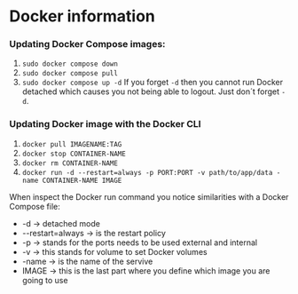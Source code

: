 # Docker information

### Updating Docker Compose images:
1. `sudo docker compose down`
2. `sudo docker compose pull`
3. `sudo docker compose up -d`
If you forget `-d` then you cannot run Docker detached which causes you not being able to logout. Just don´t forget `-d`.
  
### Updating Docker image with the Docker CLI
1. `docker pull IMAGENAME:TAG`
2. `docker stop CONTAINER-NAME`
3. `docker rm CONTAINER-NAME`
4. `docker run -d --restart=always -p PORT:PORT -v path/to/app/data -name CONTAINER-NAME IMAGE`
  
When inspect the Docker run command you notice similarities with a Docker Compose file:  
- -d -> detached mode  
- --restart=always -> is the restart policy  
- -p -> stands for the ports needs to be used external and internal  
- -v -> this stands for volume to set Docker volumes  
- -name -> is the name of the servive  
- IMAGE -> this is the last part where you define which image you are going to use  